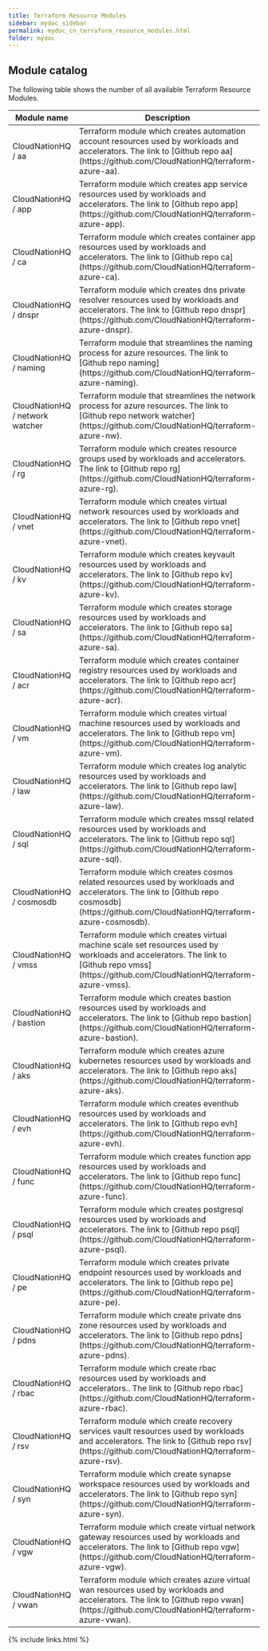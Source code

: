 ```yaml
---
title: Terraform Resource Modules
sidebar: mydoc_sidebar
permalink: mydoc_cn_terraform_resource_modules.html
folder: mydoc
---
```


## Module catalog

The following table shows the number of all available Terraform Resource Modules.

<table>
<colgroup>
<col width="30%" />
<col width="70%" />
</colgroup>
<thead>
<tr class="header">
<th>Module name</th>
<th>Description</th>
</tr>
</thead>
<tbody>
<tr>
<td markdown="span">CloudNationHQ / aa</td>
<td markdown="span">Terraform module which creates automation account resources used by workloads and accelerators. The link to [Github repo aa](https://github.com/CloudNationHQ/terraform-azure-aa).</td>
</tr>
<tr>
<td markdown="span">CloudNationHQ / app</td>
<td markdown="span">Terraform module which creates app service resources used by workloads and accelerators. The link to [Github repo app](https://github.com/CloudNationHQ/terraform-azure-app).</td>
</tr>
<tr>
<td markdown="span">CloudNationHQ / ca</td>
<td markdown="span">Terraform module which creates container app resources used by workloads and accelerators. The link to [Github repo ca](https://github.com/CloudNationHQ/terraform-azure-ca).</td>
</tr>
<tr>
<td markdown="span">CloudNationHQ / dnspr</td>
<td markdown="span">Terraform module which creates dns private resolver resources used by workloads and accelerators. The link to [Github repo dnspr](https://github.com/CloudNationHQ/terraform-azure-dnspr).</td>
</tr>
<tr>
<td markdown="span">CloudNationHQ / naming</td>
<td markdown="span">Terraform module that streamlines the naming process for azure resources. The link to [Github repo naming](https://github.com/CloudNationHQ/terraform-azure-naming).</td>
</tr>
<tr>
<td markdown="span">CloudNationHQ / network watcher</td>
<td markdown="span">Terraform module that streamlines the network process for azure resources. The link to [Github repo network watcher](https://github.com/CloudNationHQ/terraform-azure-nw).</td>
</tr>
<tr>
<td markdown="span">CloudNationHQ / rg</td>
<td markdown="span">Terraform module which creates resource groups used by workloads and accelerators. The link to [Github repo rg](https://github.com/CloudNationHQ/terraform-azure-rg).
</td>
</tr>
<tr>
<td markdown="span">CloudNationHQ / vnet</td>
<td markdown="span">Terraform module which creates virtual network resources used by workloads and accelerators. The link to [Github repo vnet](https://github.com/CloudNationHQ/terraform-azure-vnet).
</td>
</tr>
<tr>
<td markdown="span">CloudNationHQ / kv</td>
<td markdown="span">Terraform module which creates keyvault resources used by workloads and accelerators. The link to [Github repo kv](https://github.com/CloudNationHQ/terraform-azure-kv).
</td>
</tr>
<tr>
<td markdown="span">CloudNationHQ / sa</td>
<td markdown="span">Terraform module which creates storage resources used by workloads and accelerators. The link to [Github repo sa](https://github.com/CloudNationHQ/terraform-azure-sa).
</td>
</tr>
<tr>
<td markdown="span">CloudNationHQ / acr</td>
<td markdown="span">Terraform module which creates container registry resources used by workloads and accelerators. The link to [Github repo acr](https://github.com/CloudNationHQ/terraform-azure-acr).
</td>
</tr>
<tr>
<td markdown="span">CloudNationHQ / vm</td>
<td markdown="span">Terraform module which creates virtual machine resources used by workloads and accelerators. The link to [Github repo vm](https://github.com/CloudNationHQ/terraform-azure-vm).
</td>
</tr>
<tr>
<td markdown="span">CloudNationHQ / law</td>
<td markdown="span">Terraform module which creates log analytic resources used by workloads and accelerators. The link to [Github repo law](https://github.com/CloudNationHQ/terraform-azure-law).
</td>
</tr>
<tr>
<td markdown="span">CloudNationHQ / sql</td>
<td markdown="span">Terraform module which creates mssql related resources used by workloads and accelerators. The link to [Github repo sql](https://github.com/CloudNationHQ/terraform-azure-sql).
</td>
</tr>
<tr>
<td markdown="span">CloudNationHQ / cosmosdb</td>
<td markdown="span">Terraform module which creates cosmos related resources used by workloads and accelerators. The link to [Github repo cosmosdb](https://github.com/CloudNationHQ/terraform-azure-cosmosdb).
</td>
</tr>
<tr>
<td markdown="span">CloudNationHQ / vmss</td>
<td markdown="span">Terraform module which creates virtual machine scale set resources used by workloads and accelerators. The link to [Github repo vmss](https://github.com/CloudNationHQ/terraform-azure-vmss).
</td>
</tr>
<tr>
<td markdown="span">CloudNationHQ / bastion</td>
<td markdown="span">Terraform module which creates bastion resources used by workloads and accelerators. The link to [Github repo bastion](https://github.com/CloudNationHQ/terraform-azure-bastion).
</td>
</tr>
<tr>
<td markdown="span">CloudNationHQ / aks</td>
<td markdown="span">Terraform module which creates azure kubernetes resources used by workloads and accelerators. The link to [Github repo aks](https://github.com/CloudNationHQ/terraform-azure-aks).
</td>
</tr>
<tr>
<td markdown="span">CloudNationHQ / evh</td>
<td markdown="span">Terraform module which creates eventhub resources used by workloads and accelerators. The link to [Github repo evh](https://github.com/CloudNationHQ/terraform-azure-evh).
</td>
</tr>
<tr>
<td markdown="span">CloudNationHQ / func</td>
<td markdown="span">Terraform module which creates function app resources used by workloads and accelerators. The link to [Github repo func](https://github.com/CloudNationHQ/terraform-azure-func).
</td>
</tr>
<tr>
<td markdown="span">CloudNationHQ / psql</td>
<td markdown="span">Terraform module which creates postgresql resources used by workloads and accelerators. The link to [Github repo psql](https://github.com/CloudNationHQ/terraform-azure-psql).
</td>
</tr>
<tr>
<td markdown="span">CloudNationHQ / pe</td>
<td markdown="span">Terraform module which creates private endpoint resources used by workloads and accelerators. The link to [Github repo pe](https://github.com/CloudNationHQ/terraform-azure-pe).
</td>
</tr>
<tr>
<td markdown="span">CloudNationHQ / pdns</td>
<td markdown="span">Terraform module which create private dns zone resources used by workloads and accelerators. The link to [Github repo pdns](https://github.com/CloudNationHQ/terraform-azure-pdns).
</td>
</tr>
<tr>
<td markdown="span">CloudNationHQ / rbac</td>
<td markdown="span">Terraform module which create rbac resources used by workloads and accelerators.. The link to [Github repo rbac](https://github.com/CloudNationHQ/terraform-azure-rbac).
</td>
</tr>
<tr>
<td markdown="span">CloudNationHQ / rsv</td>
<td markdown="span">Terraform module which create recovery services vault resources used by workloads and accelerators. The link to [Github repo rsv](https://github.com/CloudNationHQ/terraform-azure-rsv).
</td>
</tr>
<tr>
<td markdown="span">CloudNationHQ / syn</td>
<td markdown="span">Terraform module which create synapse workspace resources used by workloads and accelerators. The link to [Github repo syn](https://github.com/CloudNationHQ/terraform-azure-syn).
</td>
</tr>
<tr>
<td markdown="span">CloudNationHQ / vgw</td>
<td markdown="span">Terraform module which create virtual network gateway resources used by workloads and accelerators. The link to [Github repo vgw](https://github.com/CloudNationHQ/terraform-azure-vgw).
</td>
</tr>
<tr>
<td markdown="span">CloudNationHQ / vwan</td>
<td markdown="span">Terraform module which creates azure virtual wan resources used by workloads and accelerators. The link to [Github repo vwan](https://github.com/CloudNationHQ/terraform-azure-vwan).
</td>
</tr>
</tbody>
</table>



{% include links.html %}
